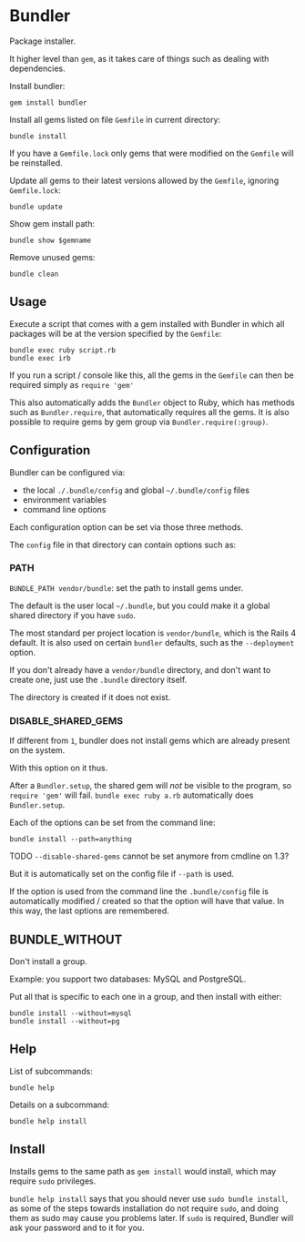 # Bundler

Package installer.

It higher level than `gem`, as it takes care of things such as dealing with dependencies.

Install bundler:

    gem install bundler

Install all gems listed on file `Gemfile` in current directory:

    bundle install

If you have a `Gemfile.lock` only gems that were modified on the `Gemfile` will be reinstalled.

Update all gems to their latest versions allowed by the `Gemfile`, ignoring `Gemfile.lock`:

    bundle update

Show gem install path:

    bundle show $gemname

Remove unused gems:

    bundle clean

## Usage

Execute a script that comes with a gem installed with Bundler in which all packages will be at the version specified by the `Gemfile`:

    bundle exec ruby script.rb
    bundle exec irb

If you run a script / console like this, all the gems in the `Gemfile` can then be required simply as `require 'gem'`

This also automatically adds the `Bundler` object to Ruby, which has methods such as `Bundler.require`, that automatically requires all the gems. It is also possible to require gems by gem group via `Bundler.require(:group)`.

## Configuration

Bundler can be configured via:

- the local `./.bundle/config` and global `~/.bundle/config` files
- environment variables
- command line options

Each configuration option can be set via those three methods.

The `config` file in that directory can contain options such as:

### PATH

`BUNDLE_PATH vendor/bundle`: set the path to install gems under.

The default is the user local `~/.bundle`, but you could make it a global shared directory if you have `sudo`.

The most standard per project location is `vendor/bundle`, which is the Rails 4 default. It is also used on certain `bundler` defaults, such as the `--deployment` option.

If you don't already have a `vendor/bundle` directory, and don't want to create one, just use the `.bundle` directory itself.

The directory is created if it does not exist.

### DISABLE_SHARED_GEMS

If different from `1`, bundler does not install gems which are already present on the system.

With this option on it thus.

After a `Bundler.setup`, the shared gem will *not* be visible to the program, so `require 'gem'` will fail. `bundle exec ruby a.rb` automatically does `Bundler.setup`.

Each of the options can be set from the command line:

    bundle install --path=anything

TODO `--disable-shared-gems` cannot be set anymore from cmdline on 1.3?

But it is automatically set on the config file if `--path` is used.

If the option is used from the command line the `.bundle/config` file is automatically modified / created so that the option will have that value. In this way, the last options are remembered.

## BUNDLE_WITHOUT

Don't install a group.

Example: you support two databases: MySQL and PostgreSQL.

Put all that is specific to each one in a group, and then install with either:

    bundle install --without=mysql
    bundle install --without=pg

## Help

List of subcommands:

    bundle help

Details on a subcommand:

    bundle help install

## Install

Installs gems to the same path as `gem install` would install, which may require `sudo` privileges.

`bundle help install` says that you should never use `sudo bundle install`, as some of the steps towards installation do not require `sudo`, and doing them as sudo may cause you problems later. If `sudo` is required, Bundler will ask your password and to it for you.
